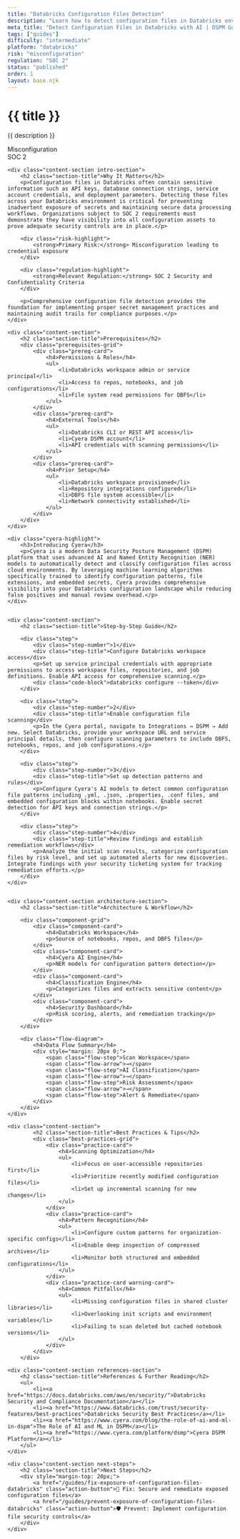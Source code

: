 ```yaml
---
title: "Databricks Configuration Files Detection"
description: "Learn how to detect configuration files in Databricks environments. Follow step-by-step guidance for SOC 2 compliance and prevent data exposure."
meta_title: "Detect Configuration Files in Databricks with AI | DSPM Guide"
tags: ["guides"]
difficulty: "intermediate"
platform: "databricks"
risk: "misconfiguration"
regulation: "SOC 2"
status: "published"
order: 1
layout: base.njk
---
```


<div class="container">
    <div class="header">
        <h1>{{ title }}</h1>
        <p>{{ description }}</p>
        <div class="badge">Misconfiguration</div>
        <div class="badge regulation">SOC 2</div>
    </div>

    <div class="content-section intro-section">
        <h2 class="section-title">Why It Matters</h2>
        <p>Configuration files in Databricks often contain sensitive information such as API keys, database connection strings, service account credentials, and deployment parameters. Detecting these files across your Databricks environment is critical for preventing inadvertent exposure of secrets and maintaining secure data processing workflows. Organizations subject to SOC 2 requirements must demonstrate they have visibility into all configuration assets to prove adequate security controls are in place.</p>
        
        <div class="risk-highlight">
            <strong>Primary Risk:</strong> Misconfiguration leading to credential exposure
        </div>
        
        <div class="regulation-highlight">
            <strong>Relevant Regulation:</strong> SOC 2 Security and Confidentiality Criteria
        </div>
        
        <p>Comprehensive configuration file detection provides the foundation for implementing proper secret management practices and maintaining audit trails for compliance purposes.</p>
    </div>

    <div class="content-section">
        <h2 class="section-title">Prerequisites</h2>
        <div class="prerequisites-grid">
            <div class="prereq-card">
                <h4>Permissions & Roles</h4>
                <ul>
                    <li>Databricks workspace admin or service principal</li>
                    <li>Access to repos, notebooks, and job configurations</li>
                    <li>File system read permissions for DBFS</li>
                </ul>
            </div>
            <div class="prereq-card">
                <h4>External Tools</h4>
                <ul>
                    <li>Databricks CLI or REST API access</li>
                    <li>Cyera DSPM account</li>
                    <li>API credentials with scanning permissions</li>
                </ul>
            </div>
            <div class="prereq-card">
                <h4>Prior Setup</h4>
                <ul>
                    <li>Databricks workspace provisioned</li>
                    <li>Repository integrations configured</li>
                    <li>DBFS file system accessible</li>
                    <li>Network connectivity established</li>
                </ul>
            </div>
        </div>
    </div>
	
    <div class="cyera-highlight">
        <h3>Introducing Cyera</h3>
        <p>Cyera is a modern Data Security Posture Management (DSPM) platform that uses advanced AI and Named Entity Recognition (NER) models to automatically detect and classify configuration files across cloud environments. By leveraging machine learning algorithms specifically trained to identify configuration patterns, file extensions, and embedded secrets, Cyera provides comprehensive visibility into your Databricks configuration landscape while reducing false positives and manual review overhead.</p>
    </div>
	

    <div class="content-section">
        <h2 class="section-title">Step-by-Step Guide</h2>
        
        <div class="step">
            <div class="step-number">1</div>
            <div class="step-title">Configure Databricks workspace access</div>
            <p>Set up service principal credentials with appropriate permissions to access workspace files, repositories, and job definitions. Enable API access for comprehensive scanning.</p>
            <div class="code-block">databricks configure --token</div>
        </div>

        <div class="step">
            <div class="step-number">2</div>
            <div class="step-title">Enable configuration file scanning</div>
            <p>In the Cyera portal, navigate to Integrations → DSPM → Add new. Select Databricks, provide your workspace URL and service principal details, then configure scanning parameters to include DBFS, notebooks, repos, and job configurations.</p>
        </div>

        <div class="step">
            <div class="step-number">3</div>
            <div class="step-title">Set up detection patterns and rules</div>
            <p>Configure Cyera's AI models to detect common configuration file patterns including .yml, .json, .properties, .conf files, and embedded configuration blocks within notebooks. Enable secret detection for API keys and connection strings.</p>
        </div>

        <div class="step">
            <div class="step-number">4</div>
            <div class="step-title">Review findings and establish remediation workflows</div>
            <p>Analyze the initial scan results, categorize configuration files by risk level, and set up automated alerts for new discoveries. Integrate findings with your security ticketing system for tracking remediation efforts.</p>
        </div>
    </div>


    <div class="content-section architecture-section">
        <h2 class="section-title">Architecture & Workflow</h2>
        
        <div class="component-grid">
            <div class="component-card">
                <h4>Databricks Workspace</h4>
                <p>Source of notebooks, repos, and DBFS files</p>
            </div>
            <div class="component-card">
                <h4>Cyera AI Engine</h4>
                <p>NER models for configuration pattern detection</p>
            </div>
            <div class="component-card">
                <h4>Classification Engine</h4>
                <p>Categorizes files and extracts sensitive content</p>
            </div>
            <div class="component-card">
                <h4>Security Dashboard</h4>
                <p>Risk scoring, alerts, and remediation tracking</p>
            </div>
        </div>

        <div class="flow-diagram">
            <h4>Data Flow Summary</h4>
            <div style="margin: 20px 0;">
                <span class="flow-step">Scan Workspace</span>
                <span class="flow-arrow">→</span>
                <span class="flow-step">AI Classification</span>
                <span class="flow-arrow">→</span>
                <span class="flow-step">Risk Assessment</span>
                <span class="flow-arrow">→</span>
                <span class="flow-step">Alert & Remediate</span>
            </div>
        </div>
    </div>

	<div class="content-section">
	        <h2 class="section-title">Best Practices & Tips</h2>
	        <div class="best-practices-grid">
	            <div class="practice-card">
	                <h4>Scanning Optimization</h4>
	                <ul>
	                    <li>Focus on user-accessible repositories first</li>
	                    <li>Prioritize recently modified configuration files</li>
	                    <li>Set up incremental scanning for new changes</li>
	                </ul>
	            </div>
	            <div class="practice-card">
	                <h4>Pattern Recognition</h4>
	                <ul>
	                    <li>Configure custom patterns for organization-specific configs</li>
	                    <li>Enable deep inspection of compressed archives</li>
	                    <li>Monitor both structured and embedded configurations</li>
	                </ul>
	            </div>
	            <div class="practice-card warning-card">
	                <h4>Common Pitfalls</h4>
	                <ul>
	                    <li>Missing configuration files in shared cluster libraries</li>
	                    <li>Overlooking init scripts and environment variables</li>
	                    <li>Failing to scan deleted but cached notebook versions</li>
	                </ul>
	            </div>
	        </div>
	    </div>

    <div class="content-section references-section">
        <h2 class="section-title">References & Further Reading</h2>
        <ul>
            <li><a href="https://docs.databricks.com/aws/en/security/">Databricks Security and Compliance Documentation</a></li>
            <li><a href="https://www.databricks.com/trust/security-features/best-practices">Databricks Security Best Practices</a></li>
            <li><a href="https://www.cyera.com/blog/the-role-of-ai-and-ml-in-dspm">The Role of AI and ML in DSPM</a></li>
            <li><a href="https://www.cyera.com/platform/dsmp">Cyera DSPM Platform</a></li>
        </ul>
    </div>

    <div class="content-section next-steps">
        <h2 class="section-title">Next Steps</h2>
        <div style="margin-top: 20px;">
            <a href="/guides/fix-exposure-of-configuration-files-databricks" class="action-button">🔧 Fix: Secure and remediate exposed configuration files</a>
            <a href="/guides/prevent-exposure-of-configuration-files-databricks" class="action-button">🛡️ Prevent: Implement configuration file security controls</a>
        </div>
    </div>
</div>